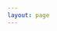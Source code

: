 ```yaml
---
layout: page
---
```


<script setup>
import {
  VPTeamPage,
  VPTeamPageTitle,
  VPTeamMembers,
  VPTeamPageSection
} from 'vitepress/theme'

let bloggerSvg = 
`
<?xml version="1.0" encoding="iso-8859-1"?>
<!-- Uploaded to: SVG Repo, www.svgrepo.com, Generator: SVG Repo Mixer Tools -->
<svg height="800px" width="800px" version="1.1" id="Layer_1" xmlns="http://www.w3.org/2000/svg" xmlns:xlink="http://www.w3.org/1999/xlink" 
	 viewBox="0 0 512 512" xml:space="preserve">
<path d="M510.65,216.124c0-12.614-10.226-22.839-22.84-22.839v-0.002h-22.96v0.002
	c-14.669,0.019-29.764-0.493-36.18-6.311c-9.068-8.383-10.433-23.436-13.174-43.793c-5.13-39.516-8.38-41.569-14.541-54.912
	C378.547,40.713,317.821,4.96,276.081,0H163.007C74.051,0,1.35,72.873,1.35,161.828v188.686C1.35,439.296,74.051,512,163.007,512
	h185.776c88.953,0,161.143-72.704,161.657-161.488C510.44,350.512,510.65,216.458,510.65,216.124z M165.06,132.233h89.636
	c17.106,0,30.964,13.858,30.964,30.792c0,16.937-13.856,30.964-30.964,30.964H165.06c-17.109,0-30.967-14.025-30.967-30.964
	C134.093,146.091,147.949,132.233,165.06,132.233z M347.243,378.911H165.06c-17.109,0-30.967-14.027-30.967-30.79
	c0-16.937,13.856-30.793,30.967-30.793h182.183c16.937,0,30.793,13.856,30.793,30.793
	C378.037,364.882,364.18,378.911,347.243,378.911z"/>
</svg>
`

const coreMembers = [
  {
    avatar: 'https://s2.loli.net/2023/11/04/yk597QDgp4icwJP.jpg',
    name: '地铁狂羊',
    title: '2021 SubIT 社长',
    links: [
      { icon: 'github', link: 'https://github.com/smallg0at' },
    ]
  },
  {
    avatar: 'https://avatars.githubusercontent.com/u/25414059?v=4',
    name: 'StevenKerman',
    title: '2022 SubIT 社长',
    links: [
      { icon: 'github', link: 'https://github.com/steven12138' },
    ]
  },
  {
    avatar: 'https://avatars.githubusercontent.com/u/73209424?v=4',
    name: 'HLXY-420',
    title: '2023 SubIT 社长',
    links: [
      { icon: 'github', link: 'https://github.com/HLXY-420' },
    ]
  },
  {
    avatar: 'https://avatars.githubusercontent.com/u/62581227?v=4',
    name: 'David-Zhang',
    title: '2023 SubIT 副社长',
    links: [
      { icon: 'github', link: 'https://github.com/David-Zhang-test' },
    ]
  },
];
const thanks =  [
  {
    avatar: 'https://avatars.githubusercontent.com/u/9105907?v=4',
    name: '孙喵喵',
    title: '启发了太多idea的普通语文教师',
    links: 
    [
      {
        icon: {
            svg: bloggerSvg
        }, 
        link: 'https://bdfzer.com'
      },
      { icon: 'github', link: 'https://github.com/gptv' }
    ]
  },
];
</script>
<style>
    .link{
        color: #0571d2;
        transition: all .25s ease-in-out;
    }
    .link:hover{
        color: #055ba7;
    }
</style>
<VPTeamPage>
  <VPTeamPageTitle>
    <template #title>我们的团队</template>
    <template #lead>Powered By <a href="https://subit.org.cn" target="__blank" class="link">SubIT</a>，排名不分先后</template>
  </VPTeamPageTitle>
  <VPTeamMembers size="small" :members="coreMembers" />
  <VPTeamPageSection>
    <template #title>特别鸣谢</template>
    <template #lead>启发思考，提供材料，整理内容等</template>
    <template #members>
      <VPTeamMembers size="small" :members="thanks" />
    </template>
  </VPTeamPageSection>
</VPTeamPage>